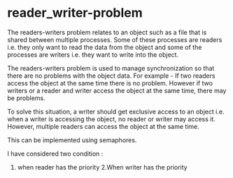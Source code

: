 # reader_writer-problem

The readers-writers problem relates to an object such as a file that is shared between multiple processes. Some of these processes are readers i.e. they only want to read the data from the object and some of the processes are writers i.e. they want to write into the object.

The readers-writers problem is used to manage synchronization so that there are no problems with the object data. For example - If two readers access the object at the same time there is no problem. However if two writers or a reader and writer access the object at the same time, there may be problems.

To solve this situation, a writer should get exclusive access to an object i.e. when a writer is accessing the object, no reader or writer may access it. However, multiple readers can access the object at the same time.

This can be implemented using semaphores. 

I have considered two condition :
1. when reader has the priority 
2.When writer has the priority
